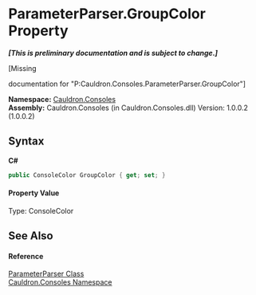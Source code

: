 # ParameterParser.GroupColor Property 
 _**\[This is preliminary documentation and is subject to change.\]**_

\[Missing <summary> documentation for "P:Cauldron.Consoles.ParameterParser.GroupColor"\]

**Namespace:**&nbsp;<a href="N_Cauldron_Consoles">Cauldron.Consoles</a><br />**Assembly:**&nbsp;Cauldron.Consoles (in Cauldron.Consoles.dll) Version: 1.0.0.2 (1.0.0.2)

## Syntax

**C#**<br />
``` C#
public ConsoleColor GroupColor { get; set; }
```


#### Property Value
Type: ConsoleColor

## See Also


#### Reference
<a href="T_Cauldron_Consoles_ParameterParser">ParameterParser Class</a><br /><a href="N_Cauldron_Consoles">Cauldron.Consoles Namespace</a><br />